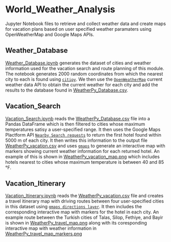 # World_Weather_Analysis
Jupyter Notebook files to retrieve and collect weather data and create maps for vacation plans based on user specified weather paramaters
using OpenWeatherMap and Google Maps APIs.

## Weather_Database
[Weather_Database.ipynb](Weather_Database/Weather_Database.ipynb) generates the dataset of cities and weather information used for the
vacation search and route planning of this module. The notebook generates 2000 random coordinates from which the nearest city to each
is found using [`citipy`](https://github.com/wingchen/citipy). We then use the [`OpenWeatherMap`](https://openweathermap.org/current)
current weather data API to obtain the current weather for each city and add the results to the database found in [WeatherPy_Database.csv](Weather_Database/WeatherPy_Database.csv).

## Vacation_Search
[Vacation_Search.ipynb](Vacation_Search/Vacation_Search.ipynb) reads the [WeatherPy_Database.csv](Weather_Database/WeatherPy_Database.csv)
file into a Pandas DataFrame which is then filtered to cities whose maximum
temperatures satisy a user-specified range. It then uses the Google Maps Plactform API
[`Nearby Search requests`](https://developers.google.com/places/web-service/search#PlaceSearchRequests)
to return the first hotel found within 5000 m of each city. It then writes this information to the output file 
[WeatherPy_vacation.csv](Vacation_Search/WeatherPy_vacation.csv) and uses [`gmaps`](https://jupyter-gmaps.readthedocs.io/en/latest/tutorial.html)
to generate an interactive map with markers showing current weather information for each returned hotel. An example of this is shown in
[WeatherPy_vacation_map.png](Vacation_Search/WeatherPy_vacation_map.png) which includes hotels nearest to cities whose maximum temperature is between
40 and 85 &deg;F.

## Vacation_Itinerary
[Vacation_Itinerary.ipynb](Vacation_Itinerary/Vacation_Itinerary.ipynb) reads the [WeatherPy_vacation.csv](Vacation_Search/WeatherPy_vacation.csv)
file and creates a travel itinerary map with driving routes between four user-specified cities in this dataset using 
[`gmaps directions layer`](https://jupyter-gmaps.readthedocs.io/en/latest/tutorial.html#directions-layer). It then includes the corresponding
interactive map with markers for the hotel in each city. An example route between the Turkish cities of Talas, Silop, Fethiye, and Bayir is
shown in [WeatherPy_travel_map.png](Vacation_Itinerary/WeatherPy_travel_map.png) along with its coresponding interactive map with weather information in
[WeatherPy_travel_map_markers.png](Vacation_Itinerary/WeatherPy_travel_map_markers.png)
